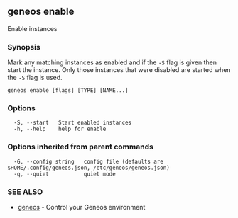 ## geneos enable

Enable instances

### Synopsis


Mark any matching instances as enabled and if the `-S` flag is given
then start the instance. Only those instances that were disabled are started
when the `-S` flag is used.


```
geneos enable [flags] [TYPE] [NAME...]
```

### Options

```
  -S, --start   Start enabled instances
  -h, --help    help for enable
```

### Options inherited from parent commands

```
  -G, --config string   config file (defaults are $HOME/.config/geneos.json, /etc/geneos/geneos.json)
  -q, --quiet           quiet mode
```

### SEE ALSO

* [geneos](geneos.md)	 - Control your Geneos environment

